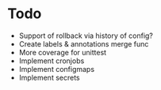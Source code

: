 # Todo

* Support of rollback via history of config?
* Create labels & annotations merge func
* More coverage for unittest
* Implement cronjobs
* Implement configmaps
* Implement secrets